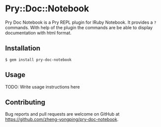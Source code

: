 # Pry::Doc::Notebook

Pry Doc Notebook is a Pry REPL plugin for IRuby Notebook. It provides a `?` commands.
With help of the plugin the commands are be able to display documentation with html format.

## Installation

    $ gem install pry-doc-notebook

## Usage

TODO: Write usage instructions here

## Contributing

Bug reports and pull requests are welcome on GitHub at https://github.com/zheng-yongping/pry-doc-notebook.
